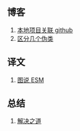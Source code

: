 ## 博客
1. [本地项目关联 github](./doc/original/howToLinkToRemoteOrigin.md) 
2. [区分几个伪类](./doc/original/diffSomePseudoClass.md)
## 译文
1. [图说 ESM](./doc/translation/introductionOfESM.md)  
## 总结
1. [解决之道](doc/summarize/faceDifficult.md)